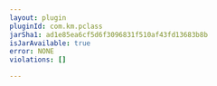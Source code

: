 ```yaml
---
layout: plugin
pluginId: com.km.pclass
jarSha1: ad1e85ea6cf5d6f3096831f510af43fd13683b8b
isJarAvailable: true
error: NONE
violations: []

---
```

